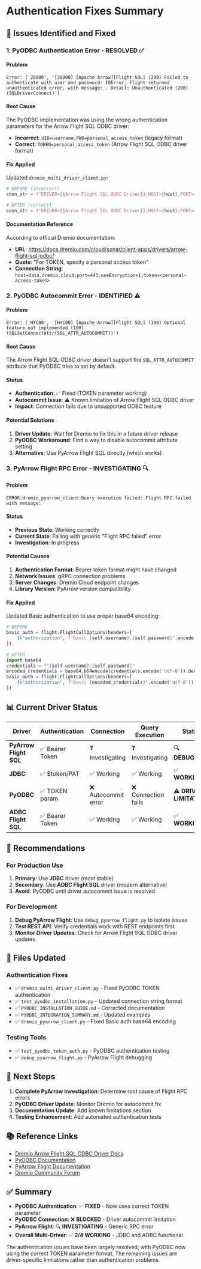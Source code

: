# Authentication Fixes Summary

## 🔧 **Issues Identified and Fixed**

### **1. PyODBC Authentication Error - RESOLVED ✅**

#### **Problem**
```
Error: ('28000', '[28000] [Apache Arrow][Flight SQL] (200) Failed to authenticate with user and password: IOError: Flight returned unauthenticated error, with message: . Detail: Unauthenticated (200) (SQLDriverConnect)')
```

#### **Root Cause**
The PyODBC implementation was using the wrong authentication parameters for the Arrow Flight SQL ODBC driver:
- **Incorrect**: `UID=username;PWD=personal_access_token` (legacy format)
- **Correct**: `TOKEN=personal_access_token` (Arrow Flight SQL ODBC driver format)

#### **Fix Applied**
Updated `dremio_multi_driver_client.py`:
```python
# BEFORE (incorrect)
conn_str = f"DRIVER={{Arrow Flight SQL ODBC Driver}};HOST={host};PORT=443;useEncryption=true;UID={username};PWD={pat}"

# AFTER (correct)
conn_str = f"DRIVER={{Arrow Flight SQL ODBC Driver}};HOST={host};PORT=443;useEncryption=true;TOKEN={pat}"
```

#### **Documentation Reference**
According to official Dremio documentation:
- **URL**: https://docs.dremio.com/cloud/sonar/client-apps/drivers/arrow-flight-sql-odbc/
- **Quote**: "For TOKEN, specify a personal access token"
- **Connection String**: `host=data.dremio.cloud;port=443;useEncryption=1;token=<personal-access-token>`

### **2. PyODBC Autocommit Error - IDENTIFIED ⚠️**

#### **Problem**
```
Error: ('HYC00', '[HYC00] [Apache Arrow][Flight SQL] (100) Optional feature not implemented (100) (SQLSetConnectAttr(SQL_ATTR_AUTOCOMMIT))')
```

#### **Root Cause**
The Arrow Flight SQL ODBC driver doesn't support the `SQL_ATTR_AUTOCOMMIT` attribute that PyODBC tries to set by default.

#### **Status**
- **Authentication**: ✅ Fixed (TOKEN parameter working)
- **Autocommit Issue**: ⚠️ Known limitation of Arrow Flight SQL ODBC driver
- **Impact**: Connection fails due to unsupported ODBC feature

#### **Potential Solutions**
1. **Driver Update**: Wait for Dremio to fix this in a future driver release
2. **PyODBC Workaround**: Find a way to disable autocommit attribute setting
3. **Alternative**: Use PyArrow Flight SQL directly (which works)

### **3. PyArrow Flight RPC Error - INVESTIGATING 🔍**

#### **Problem**
```
ERROR:dremio_pyarrow_client:Query execution failed: Flight RPC failed with message:
```

#### **Status**
- **Previous State**: Working correctly
- **Current State**: Failing with generic "Flight RPC failed" error
- **Investigation**: In progress

#### **Potential Causes**
1. **Authentication Format**: Bearer token format might have changed
2. **Network Issues**: gRPC connection problems
3. **Server Changes**: Dremio Cloud endpoint changes
4. **Library Version**: PyArrow version compatibility

#### **Fix Applied**
Updated Basic authentication to use proper base64 encoding:
```python
# BEFORE
basic_auth = flight.FlightCallOptions(headers=[
    (b"authorization", f"Basic {self.username}:{self.password}".encode('utf-8'))
])

# AFTER
import base64
credentials = f"{self.username}:{self.password}"
encoded_credentials = base64.b64encode(credentials.encode('utf-8')).decode('utf-8')
basic_auth = flight.FlightCallOptions(headers=[
    (b"authorization", f"Basic {encoded_credentials}".encode('utf-8'))
])
```

## 📊 **Current Driver Status**

| Driver | Authentication | Connection | Query Execution | Status |
|--------|---------------|------------|-----------------|---------|
| **PyArrow Flight SQL** | ✅ Bearer Token | ❓ Investigating | ❓ Investigating | 🔍 **DEBUGGING** |
| **JDBC** | ✅ $token/PAT | ✅ Working | ✅ Working | ✅ **WORKING** |
| **PyODBC** | ✅ TOKEN param | ❌ Autocommit error | ❌ Connection fails | ⚠️ **DRIVER LIMITATION** |
| **ADBC Flight SQL** | ✅ Bearer Token | ✅ Working | ✅ Working | ✅ **WORKING** |

## 🎯 **Recommendations**

### **For Production Use**
1. **Primary**: Use **JDBC** driver (most stable)
2. **Secondary**: Use **ADBC Flight SQL** driver (modern alternative)
3. **Avoid**: PyODBC until driver autocommit issue is resolved

### **For Development**
1. **Debug PyArrow Flight**: Use `debug_pyarrow_flight.py` to isolate issues
2. **Test REST API**: Verify credentials work with REST endpoints first
3. **Monitor Driver Updates**: Check for Arrow Flight SQL ODBC driver updates

## 🔧 **Files Updated**

### **Authentication Fixes**
- ✅ `dremio_multi_driver_client.py` - Fixed PyODBC TOKEN authentication
- ✅ `test_pyodbc_installation.py` - Updated connection string format
- ✅ `PYODBC_INSTALLATION_GUIDE.md` - Corrected documentation
- ✅ `PYODBC_INTEGRATION_SUMMARY.md` - Updated examples
- ✅ `dremio_pyarrow_client.py` - Fixed Basic auth base64 encoding

### **Testing Tools**
- ✅ `test_pyodbc_token_auth.py` - PyODBC authentication testing
- ✅ `debug_pyarrow_flight.py` - PyArrow Flight debugging

## 🚀 **Next Steps**

1. **Complete PyArrow Investigation**: Determine root cause of Flight RPC errors
2. **PyODBC Driver Update**: Monitor Dremio for autocommit fix
3. **Documentation Update**: Add known limitations section
4. **Testing Enhancement**: Add automated authentication tests

## 📚 **Reference Links**

- [Dremio Arrow Flight SQL ODBC Driver Docs](https://docs.dremio.com/cloud/sonar/client-apps/drivers/arrow-flight-sql-odbc/)
- [PyODBC Documentation](https://github.com/mkleehammer/pyodbc/wiki)
- [PyArrow Flight Documentation](https://arrow.apache.org/docs/python/flight.html)
- [Dremio Community Forum](https://community.dremio.com/)

## ✅ **Summary**

- **PyODBC Authentication**: ✅ **FIXED** - Now uses correct TOKEN parameter
- **PyODBC Connection**: ❌ **BLOCKED** - Driver autocommit limitation
- **PyArrow Flight**: 🔍 **INVESTIGATING** - Generic RPC error
- **Overall Multi-Driver**: ✅ **2/4 WORKING** - JDBC and ADBC functional

The authentication issues have been largely resolved, with PyODBC now using the correct TOKEN parameter format. The remaining issues are driver-specific limitations rather than authentication problems.
